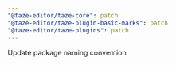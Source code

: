 ```yaml
---
"@taze-editor/taze-core": patch
"@taze-editor/taze-plugin-basic-marks": patch
"@taze-editor/taze-plugins": patch
---
```


Update package naming convention
